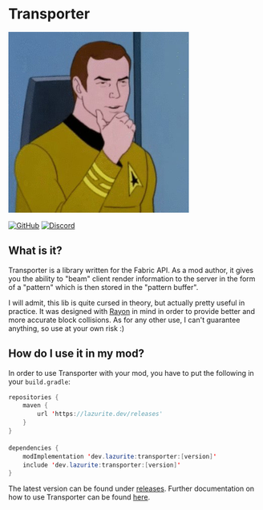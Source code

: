 # Transporter

![](https://github.com/LazuriteMC/Transporter/blob/main/src/main/resources/assets/transporter/transporter.png?raw=true)

[![GitHub](https://img.shields.io/github/license/LazuriteMC/Rayon?color=A31F34&label=License&labelColor=8A8B8C)](https://github.com/LazuriteMC/Transporter/blob/main/LICENSE)
[![Discord](https://img.shields.io/discord/719662192601071747?color=7289DA&label=Discord&labelColor=2C2F33&logo=Discord)](https://discord.gg/NNPPHN7b3P)

## What is it?
Transporter is a library written for the Fabric API. As a mod author, it gives you the ability to "beam" client render information to the
server in the form of a "pattern" which is then stored in the "pattern buffer".

I will admit, this lib is quite cursed in theory, but actually pretty useful in practice. It was designed with [Rayon](https://github.com/lazuritemc/rayon)
in mind in order to provide better and more accurate block collisions. As for any other use, I can't guarantee anything, so use at your own risk :)

## How do I use it in my mod?
In order to use Transporter with your mod, you have to put the following in your `build.gradle`:
```java
repositories {
    maven { 
        url 'https://lazurite.dev/releases' 
    }
}
        
dependencies {
    modImplementation 'dev.lazurite:transporter:[version]'
    include 'dev.lazurite:transporter:[version]'
}
```
The latest version can be found under [releases](https://github.com/lazuritemc/transporter/releases). Further documentation on 
how to use Transporter can be found [here](https://docs.lazurite.dev/).
